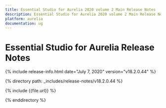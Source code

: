 ```yaml
---
title: Essential Studio for Aurelia 2020 volume 2 Main Release Notes  
description: Essential Studio for Aurelia 2020 volume 2 Main Release Notes  
platform: aurelia
documentation: ug
---
```


# Essential Studio for Aurelia  Release Notes  

{% include release-info.html date="July 7, 2020"  version="v18.2.0.44" %} 


{% directory path: _includes/release-notes/v18.2.0.44 %}

{% include {{file.url}} %}

{% enddirectory %}